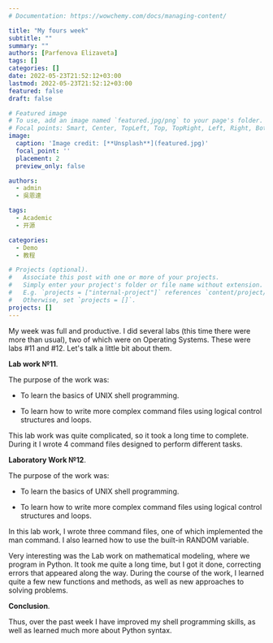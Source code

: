 ```yaml
---
# Documentation: https://wowchemy.com/docs/managing-content/

title: "My fours week"
subtitle: ""
summary: ""
authors: [Parfenova Elizaveta]
tags: []
categories: []
date: 2022-05-23T21:52:12+03:00
lastmod: 2022-05-23T21:52:12+03:00
featured: false
draft: false

# Featured image
# To use, add an image named `featured.jpg/png` to your page's folder.
# Focal points: Smart, Center, TopLeft, Top, TopRight, Left, Right, BottomLeft, Bottom, BottomRight.
image:
  caption: 'Image credit: [**Unsplash**](featured.jpg)'
  focal_point: ''
  placement: 2
  preview_only: false

authors:
  - admin
  - 吳恩達

tags:
  - Academic
  - 开源

categories:
  - Demo
  - 教程

# Projects (optional).
#   Associate this post with one or more of your projects.
#   Simply enter your project's folder or file name without extension.
#   E.g. `projects = ["internal-project"]` references `content/project/deep-learning/index.md`.
#   Otherwise, set `projects = []`.
projects: []
---
```

My week was full and productive. I did several labs (this time there were more than usual), two of which were on Operating Systems. These were labs #11 and #12. Let's talk a little bit about them.

**Lab work №11**.

The purpose of the work was: 

- To learn the basics of UNIX shell programming. 

- To learn how to write more complex command files using logical control structures and loops.

This lab work was quite complicated, so it took a long time to complete. During it I wrote 4 command files designed to perform different tasks.

**Laboratory Work №12**.

The purpose of the work was: 
- To learn the basics of UNIX shell programming.

- To learn how to write more complex command files using logical control structures and loops.

In this lab work, I wrote three command files, one of which implemented the man command. I also learned how to use the built-in RANDOM variable.

Very interesting was the Lab work on mathematical modeling, where we program in Python. It took me quite a long time, but I got it done, correcting errors that appeared along the way. During the course of the work, I learned quite a few new functions and methods, as well as new approaches to solving problems.

**Conclusion**.

Thus, over the past week I have improved my shell programming skills, as well as learned much more about Python syntax.
